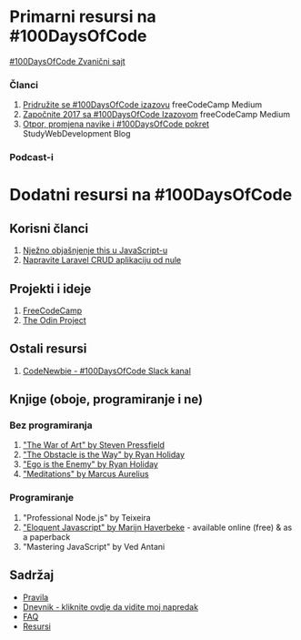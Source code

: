 # Primarni resursi na #100DaysOfCode

[#100DaysOfCode Zvanični sajt](http://100daysofcode.com/)

### Članci
1. [Pridružite se #100DaysOfCode izazovu](https://medium.freecodecamp.com/join-the-100daysofcode-556ddb4579e4) freeCodeCamp Medium
2. [Započnite 2017 sa #100DaysOfCode Izazovom](https://medium.freecodecamp.com/start-2017-with-the-100daysofcode-improved-and-updated-18ce604b237b) freeCodeCamp Medium 
3. [Otpor, promjena navike i #100DaysOfCode pokret](https://studywebdevelopment.com/100-days-of-code.html) StudyWebDevelopment Blog

### Podcast-i

# Dodatni resursi na #100DaysOfCode

## Korisni članci
1. [Nježno objašnjenje this u JavaScript-u](http://rainsoft.io/gentle-explanation-of-this-in-javascript/)
2. [Napravite Laravel CRUD aplikaciju od nule](https://www.codewall.co.uk/laravel-crud-demo-with-resource-controller-tutorial/)

## Projekti i ideje
1. [FreeCodeCamp](https://www.freecodecamp.com)
2. [The Odin Project](http://www.theodinproject.com/)

## Ostali resursi
1. [CodeNewbie - #100DaysOfCode Slack kanal](https://codenewbie.typeform.com/to/uwsWlZ)

## Knjige (oboje, programiranje i ne)

### Bez programiranja
1. ["The War of Art" by Steven Pressfield](http://www.goodreads.com/book/show/1319.The_War_of_Art)
2. ["The Obstacle is the Way" by Ryan Holiday](http://www.goodreads.com/book/show/18668059-the-obstacle-is-the-way?ac=1&from_search=true)
3. ["Ego is the Enemy" by Ryan Holiday](http://www.goodreads.com/book/show/27036528-ego-is-the-enemy?from_search=true&search_version=service)
4. ["Meditations" by Marcus Aurelius](https://www.goodreads.com/book/show/662925.Meditations)

### Programiranje
1. "Professional Node.js" by Teixeira
2. ["Eloquent Javascript" by Marijn Haverbeke](http://eloquentjavascript.net/) - available online (free) & as a paperback
3. "Mastering JavaScript" by Ved Antani

## Sadržaj
* [Pravila](rules-sr.md)
* [Dnevnik - kliknite ovdje da vidite moj napredak](log-sr.md)
* [FAQ](FAQ-sr.md)
* [Resursi](resources-sr.md)
